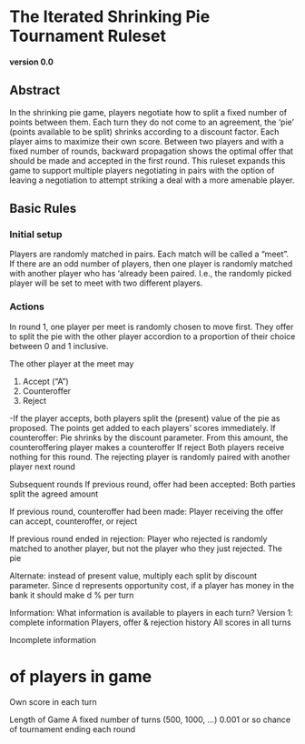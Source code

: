 # The Iterated Shrinking Pie Tournament Ruleset
#### version 0.0

## Abstract

In the shrinking pie game, players negotiate how to split a fixed number of points between them. Each turn they do not come to an agreement, the ‘pie’ (points available to be split) shrinks according to a discount factor. Each player aims to maximize their own score. Between two players and with a fixed number of rounds, backward propagation shows the optimal offer that should be made and accepted in the first round. This ruleset expands this game to support multiple players negotiating in pairs with the option of leaving a negotiation to attempt striking a deal with a more amenable player. 

## Basic Rules

### Initial setup


Players are randomly matched in pairs. Each match will be called a “meet”. If there are an odd number of players, then one player is randomly matched with another player who has ‘already been paired. I.e., the randomly picked player will be set to meet with two different players. 



### Actions
In round 1, one player per meet is randomly chosen to move first. They offer to split the pie with the other player accordion to a proportion of their choice between 0 and 1 inclusive. 

The other player at the meet may
1. Accept (“A”)
2. Counteroffer 
3. Reject

-If the player accepts, both players split the (present) value of the pie as proposed. The points get added to each players’ scores immediately. 
If counteroffer:
  Pie shrinks by the discount parameter. From this amount, the counteroffering player makes a counteroffer
If reject
  Both players receive nothing for this round. The rejecting player is randomly paired with another player next round

Subsequent rounds
If previous round, offer had been accepted:
  Both parties split the agreed amount

If previous round, counteroffer had been made:
  Player receiving the offer can accept, counteroffer, or reject

If previous round ended in rejection:
  Player who rejected is randomly matched to another player, but not the player who they just rejected. The pie 

Alternate: instead of present value, multiply each split by discount parameter. Since d represents opportunity cost, if a player has money in the bank it should make d % per turn

Information:
What information is available to players in each turn?
Version 1: complete information
Players, offer & rejection history
All scores in all turns

Incomplete information
# of players in game
Own score in each turn

Length of Game
A fixed number of turns (500, 1000, ...)
0.001 or so chance of tournament ending each round
